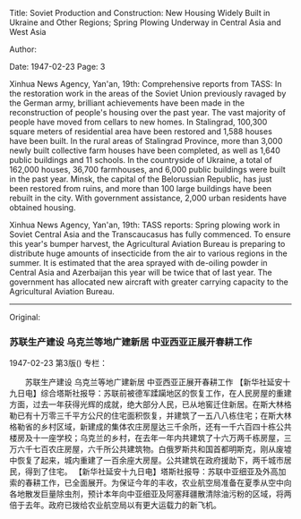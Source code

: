 Title: Soviet Production and Construction: New Housing Widely Built in Ukraine and Other Regions; Spring Plowing Underway in Central Asia and West Asia

Author:

Date: 1947-02-23
Page: 3

Xinhua News Agency, Yan'an, 19th: Comprehensive reports from TASS: In the restoration work in the areas of the Soviet Union previously ravaged by the German army, brilliant achievements have been made in the reconstruction of people's housing over the past year. The vast majority of people have moved from cellars to new homes. In Stalingrad, 100,300 square meters of residential area have been restored and 1,588 houses have been built. In the rural areas of Stalingrad Province, more than 3,000 newly built collective farm houses have been completed, as well as 1,640 public buildings and 11 schools. In the countryside of Ukraine, a total of 162,000 houses, 36,700 farmhouses, and 6,000 public buildings were built in the past year. Minsk, the capital of the Belorussian Republic, has just been restored from ruins, and more than 100 large buildings have been rebuilt in the city. With government assistance, 2,000 urban residents have obtained housing.

Xinhua News Agency, Yan'an, 19th: TASS reports: Spring plowing work in Soviet Central Asia and the Transcaucasus has fully commenced. To ensure this year's bumper harvest, the Agricultural Aviation Bureau is preparing to distribute huge amounts of insecticide from the air to various regions in the summer. It is estimated that the area sprayed with de-oiling powder in Central Asia and Azerbaijan this year will be twice that of last year. The government has allocated new aircraft with greater carrying capacity to the Agricultural Aviation Bureau.



<hr /> 

Original: 


### 苏联生产建设  乌克兰等地广建新居  中亚西亚正展开春耕工作

1947-02-23
第3版()
专栏：

　　苏联生产建设
    乌克兰等地广建新居
    中亚西亚正展开春耕工作
    【新华社延安十九日电】综合塔斯社报导：苏联前被德军蹂躏地区的恢复工作，在人民房屋的重建方面，过去一年获得光辉的成就，绝大部分人民，已从地窖迁住新居。在斯大林格勒已有十万零三千平方公尺的住宅面积恢复，并建筑了一五八八栋住宅；在斯大林格勒省的乡村区域，新建成的集体农庄房屋达三千余所，还有一千六百四十栋公共楼房及十一座学校；乌克兰的乡村，在去年一年内共建筑了十六万两千栋房屋，三万六千七百农庄房屋，六千所公共建筑物。白俄罗斯共和国首都明斯克，刚从废墟中恢复了起来，城内重建了一百余座大房屋。公共建筑在政府援助下，两千城市居民，得到了住宅。
    【新华社延安十九日电】塔斯社报导：苏联中亚细亚及外高加索的春耕工作，已全面展开。为保证今年的丰收，农业航空局准备在夏季从空中向各地散发巨量除虫剂，预计本年向中亚细亚及阿塞拜疆散清除油污粉的区域，将两倍于去年。政府已拨给农业航空局以有更大运载力的新飞机。
